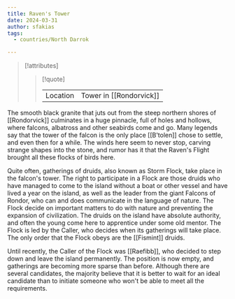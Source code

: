 ```yaml
---
title: Raven's Tower
date: 2024-03-31
author: sfakias
tags:
  - countries/North Darrok

---
```

> [!attributes]
> 
> > [!quote]
> >
> > | | |
> > | --- | --- |
> > | Location | Tower in [[Rondorvick]] |

The smooth black granite that juts out from the steep northern shores of [[Rondorvick]] culminates in a huge pinnacle, full of holes and hollows, where falcons, albatross and other seabirds come and go. Many legends say that the tower of the falcon is the only place [[B'tolen]] chose to settle, and even then for a while. The winds here seem to never stop, carving strange shapes into the stone, and rumor has it that the Raven's Flight brought all these flocks of birds here.

Quite often, gatherings of druids, also known as Storm Flock, take place in the falcon's tower. The right to participate in a Flock are those druids who have managed to come to the island without a boat or other vessel and have lived a year on the island, as well as the leader from the giant Falcons of Rondor, who can and does communicate in the language of nature. The Flock decide on important matters to do with nature and preventing the expansion of civilization. The druids on the island have absolute authority, and often the young come here to apprentice under some old mentor. The Flock is led by the Caller, who decides when its gatherings will take place. The only order that the Flock obeys are the [[Fismint]] druids.

Until recently, the Caller of the Flock was [[Raefibb]], who decided to step down and leave the island permanently. The position is now empty, and gatherings are becoming more sparse than before. Although there are several candidates, the majority believe that it is better to wait for an ideal candidate than to initiate someone who won't be able to meet all the requirements.